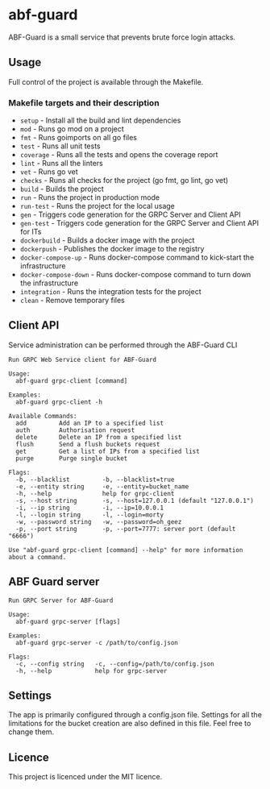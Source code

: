 # abf-guard
ABF-Guard is a small service that prevents brute force login attacks.

## Usage
Full control of the project is available through the Makefile.

### Makefile targets and their description
- `setup`               - Install all the build and lint dependencies
- `mod`                 - Runs go mod on a project
- `fmt`                 - Runs goimports on all go files
- `test`                - Runs all unit tests
- `coverage`            - Runs all the tests and opens the coverage report
- `lint`                - Runs all the linters
- `vet`                 - Runs go vet
- `checks`              - Runs all checks for the project (go fmt, go lint, go vet)
- `build`               - Builds the project
- `run`                 - Runs the project in production mode
- `run-test`            - Runs the project for the local usage
- `gen`                 - Triggers code generation for the GRPC Server and Client API
- `gen-test`            - Triggers code generation for the GRPC Server and Client API for ITs
- `dockerbuild`         - Builds a docker image with the project
- `dockerpush`          - Publishes the docker image to the registry
- `docker-compose-up`   - Runs docker-compose command to kick-start the infrastructure
- `docker-compose-down` - Runs docker-compose command to turn down the infrastructure
- `integration`         - Runs the integration tests for the project
- `clean`               - Remove temporary files

## Client API
Service administration can be performed through the ABF-Guard CLI 
```
Run GRPC Web Service client for ABF-Guard

Usage:
  abf-guard grpc-client [command]

Examples:
  abf-guard grpc-client -h

Available Commands:
  add         Add an IP to a specified list
  auth        Authorisation request
  delete      Delete an IP from a specified list
  flush       Send a flush buckets request
  get         Get a list of IPs from a specified list
  purge       Purge single bucket

Flags:
  -b, --blacklist         -b, --blacklist=true
  -e, --entity string     -e, --entity=bucket_name
  -h, --help              help for grpc-client
  -s, --host string       -s, --host=127.0.0.1 (default "127.0.0.1")
  -i, --ip string         -i, --ip=10.0.0.1
  -l, --login string      -l, --login=morty
  -w, --password string   -w, --password=oh_geez
  -p, --port string       -p, --port=7777: server port (default "6666")

Use "abf-guard grpc-client [command] --help" for more information about a command.
```

## ABF Guard server
```
Run GRPC Server for ABF-Guard

Usage:
  abf-guard grpc-server [flags]

Examples:
  abf-guard grpc-server -c /path/to/config.json

Flags:
  -c, --config string   -c, --config=/path/to/config.json
  -h, --help            help for grpc-server
```

## Settings
The app is primarily configured through a config.json file.
Settings for all the limitations for the bucket creation are also defined in this file.
Feel free to change them.

## Licence
This project is licenced under the MIT licence.
